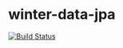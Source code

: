 winter-data-jpa
===============
[![Build Status](https://travis-ci.org/yanaga/winter-data-jpa.svg?branch=master)](https://travis-ci.org/yanaga/winter-data-jpa)
